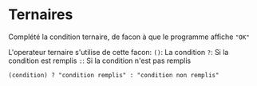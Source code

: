 # Ternaires

Complété la condition ternaire, de facon à que le programme affiche `"OK"`

L'operateur ternaire s'utilise de cette facon:
`()`: La condition
`?`: Si la condition est remplis
`:`: Si la condition n'est pas remplis

`(condition) ? "condition remplis" : "condition non remplis"`

